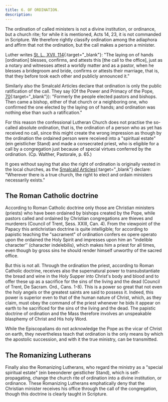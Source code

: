 ```yaml
---
title: 6. OF ORDINATION.
description: 
---
```


The ordination of called ministers is not a divine institution, or ordinance, but a church rite; for while it is mentioned, Acts 14, 23, it is not commanded in Scripture. We therefore rightly classify ordination among the adiaphora and affirm that not the ordination, but the call makes a person a minister.

Luther writes [St. L., XVII, 114](https://archive.org/details/st-l-17-deep-l-en/page/n81/mode/2up){:target="_blank"}: "The laying on of hands [ordination] blesses, confirms, and attests this [the call to the office], just as a notary and witnesses attest a worldly matter and as a pastor, when he blesses a bridegroom and bride, confirms or attests their marriage, that is, that they before took each other and publicly announced it."

Similarly also the Smalcald Articles declare that ordination is only the public ratification of the call. They say (Of the Power and Primacy of the Pope, [70](https://boc.confident.faith/tr-ppp-0070){:target="_blank"}): "Formerly the people elected pastors and bishops. Then came a bishop, either of that church or a neighboring one, who confirmed the one elected by the laying on of hands; and ordination was nothing else than such a ratification."

For this reason the confessional Lutheran Church does not practise the so-called absolute ordination, that is, the ordination of a person who as yet has received no call, since this might create the wrong impression as though by the ordination the ordained person were received into a "spiritual estate" (ein geistlicher Stand) and made a consecrated priest, who is eligible for a call by a congregation just because of special virtues conferred by the ordination. (Cp. Walther, Pastorale, p. 65.)

It goes without saying that also the right of ordination is originally vested in the local churches, as the [Smalcald Articles](https://boc.confident.faith/tr-ppp-0067){:target="_blank"} declare: "Wherever there is a true church, the right to elect and ordain ministers necessarily exists."

## The Roman Catholic doctrine
According to Roman Catholic doctrine only those are Christian ministers (priests) who have been ordained by bishops created by the Pope, while pastors called and ordained by Christian congregations are thieves and murderers (Council of Trent, Sess. XXIII, Can. 4). From the viewpoint of the Papacy this antichristian doctrine is quite intelligible; for according to papistic teaching the "sacrament" of ordination confers ex opere operato upon the ordained the Holy Spirit and impresses upon him an "indelible character'' (character indelebilis), which makes him a priest for all times, even though by gross sins he should render himself unworthy of the sacred office.

But this is not all. Through the ordination the priest, according to Roman Catholic doctrine, receives also the supernatural power to transubstantiate the bread and wine in the Holy Supper into Christ's body and blood and to offer these up as a sacrifice for the sins of the living and the dead (Council of Trent, De Sacram. Ord., Cans. 1-8). This is a power so great that not even the holy angels or the greatest saints are said to possess it. Indeed, this power is superior even to that of the human nature of Christ, which, as they claim, must obey the command of the priest whenever he bids it appear on earth to he sacrificed for the sins of the living and the dead. The papistic doctrine of ordination and the Mass therefore involves an unspeakable blasphemy of Christ and His holy Word.

While the Episcopalians do not acknowledge the Pope as the vicar of Christ on earth, they nevertheless teach that ordination is the only means by which the apostolic succession, and with it the true ministry, can be transmitted.

## The Romanizing Lutherans
Finally also the Romanizing Lutherans, who regard the ministry as a "special spiritual estate" (ein beeonderer geistlicher Stand), which is self-propagating, change the church rite of ordination into a divine institution, or ordinance. These Romanizing Lutherans emphatically deny that the Christian minister receives his office through the call of the congregation, though this doctrine is clearly taught in Scripture.